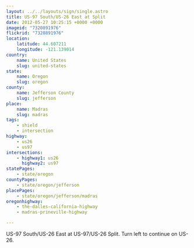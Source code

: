 ```yaml
---
layout: ../../layouts/sign/single.astro
title: US-97 South/US-26 East at Split
date: 2012-05-27 10:25:15 +0000 +0000
imageid: "7320891976"
flickrid: "7320891976"
location:
    latitude: 44.607211
    longitude: -121.139014
country:
    name: United States
    slug: united-states
state:
    name: Oregon
    slug: oregon
county:
    name: Jefferson County
    slug: jefferson
place:
    name: Madras
    slug: madras
tags:
    - shield
    - intersection
highway:
    - us26
    - us97
intersections:
    - highway1: us26
      highway2: us97
statePages:
    - state/oregon
countyPages:
    - state/oregon/jefferson
placePages:
    - state/oregon/jefferson/madras
oregonhighway:
    - the-dalles-california-highway
    - madras-prineville-highway

---
```

US-97 South/US-26 East at US-97/US-26 Split. Turn left to continue on US-26.